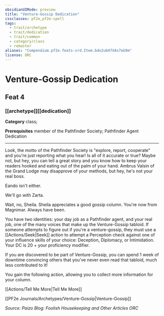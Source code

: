 ```yaml
---
obsidianUIMode: preview
title: "Venture-Gossip Dedication"
cssclasses: pf2e,pf2e-spell
tags:
  - trait/archetype
  - trait/dedication
  - trait/common
  - category/class
  - remaster
aliases: "Compendium.pf2e.feats-srd.Item.bdo2ubH7XAs7eG9m"
license: ORC
---
```

# Venture-Gossip Dedication
## Feat 4
### [[archetype]][[dedication]]

**Category** class; 



**Prerequisites** member of the Pathfinder Society; Pathfinder Agent Dedication
* * *
Look, the motto of the Pathfinder Society is "explore, report, cooperate" and you're just reporting what you hear! Is all of it accurate or true? Maybe not, but hey, you can tell a great story and you know how to keep your readers hooked and eating out of the palm of your hand. Ambrus Valsin of the Grand Lodge may disapprove of your methods, but hey, he's not your real boss.

Eando isn't either.

We'll go with Zarta.

Wait, no, Sheila. Sheila appreciates a good gossip column. You're now from Magnimar. Always have been.

You have two identities: your day job as a Pathfinder agent, and your real job, one of the many voices that make up the Venture-Gossip tabloid. If someone attempts to figure out if you're a venture-gossip, they must use a [[Actions/Seek|Seek]] action to attempt a Perception check against one of your influence skills of your choice: Deception, Diplomacy, or Intimidation. Your DC is 20 + your proficiency modifier.

If you are discovered to be part of Venture-Gossip, you can spend 1 week of downtime convincing others that you've never even read that tabloid, much less contributed to it!

You gain the following action, allowing you to collect more information for your column.

[[Actions/Tell Me More|Tell Me More]]

[[PF2e Journals/Archetypes/Venture-Gossip|Venture-Gossip]]

*Source: Paizo Blog: Foolish Housekeeping and Other Articles*
*ORC*